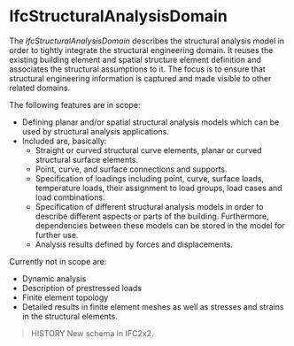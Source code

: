 IfcStructuralAnalysisDomain
===========================

The _IfcStructuralAnalysisDomain_ describes the structural analysis model in order to tightly integrate the structural engineering domain. It reuses the existing building element and spatial structure element definition and associates the structural assumptions to it. The focus is to ensure that structural engineering information is captured and made visible to other related domains.

The following features are in scope:

* Defining planar and/or spatial structural analysis models which can be used by structural analysis applications.
* Included are, basically:
    * Straight or curved structural curve elements, planar or curved structural surface elements.
    * Point, curve, and surface connections and supports.
    * Specification of loadings including point, curve, surface loads, temperature loads, their assignment to load groups, load cases and load combinations.
    * Specification of different structural analysis models in order to describe different aspects or parts of the building. Furthermore, dependencies between these models can be stored in the model for further use.
    * Analysis results defined by forces and displacements.

Currently not in scope are:

* Dynamic analysis
* Description of prestressed loads
* Finite element topology
* Detailed results in finite element meshes as well as stresses and strains in the structural elements.

> HISTORY New schema in IFC2x2.
